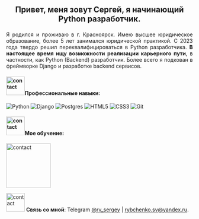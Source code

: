 <h2>
<div id="header" align="middle">
  <p>Привет, меня зовут Сергей, я начинающий Python разработчик.</p>
</div>
</h2>
<p align="justify">Я родился и проживаю в г. Красноярск. Имею высшее юридическое образование, более 5 лет занимался юридической практикой. С 2023 года твердо решил переквалифицироваться в Python разработчика. <b>В настоящее время ищу возможности реализации карьерного пути</b>, в частности, как Python (Backend) разработчик. Более всего я подкован в фреймворке Django и разработке backend сервисов.</p>

<h4><img alt="contact" src="https://mir-s3-cdn-cf.behance.net/project_modules/max_1200/8cf91b54733775.59678409bc049.gif" width="50"/>Профессиональные навыки:</h4>

![Python](https://img.shields.io/badge/python-3670A0?style=for-the-badge&logo=python&logoColor=ffdd54)
![Django](https://img.shields.io/badge/django-%23092E20.svg?style=for-the-badge&logo=django&logoColor=white)
![Postgres](https://img.shields.io/badge/postgres-%23316192.svg?style=for-the-badge&logo=postgresql&logoColor=white)
![HTML5](https://img.shields.io/badge/html5-%23E34F26.svg?style=for-the-badge&logo=html5&logoColor=white)
![CSS3](https://img.shields.io/badge/css3-%231572B6.svg?style=for-the-badge&logo=css3&logoColor=white)
![Git](https://img.shields.io/badge/git-%23F05033.svg?style=for-the-badge&logo=git&logoColor=white)

<h4><img alt="contact" src="https://static.tildacdn.com/tild3133-3961-4665-b737-326238323564/P0i7.gif" width="50"/>Мое обучение:</h4>
<a href="https://stepik.org/users/589410976"><img alt="contact" src="https://ucarecdn.com/2d1f1781-57ca-4569-842c-ac1e89c82d55/" width="120"/></a>

<img alt="contact" src="https://cdn.dribbble.com/users/279014/screenshots/5716608/socium1.gif" width="50"/> **Связь со мной**: Telegram [@rv_sergey](https://t.me/rv_sergey) | rybchenko.sv@yandex.ru.
